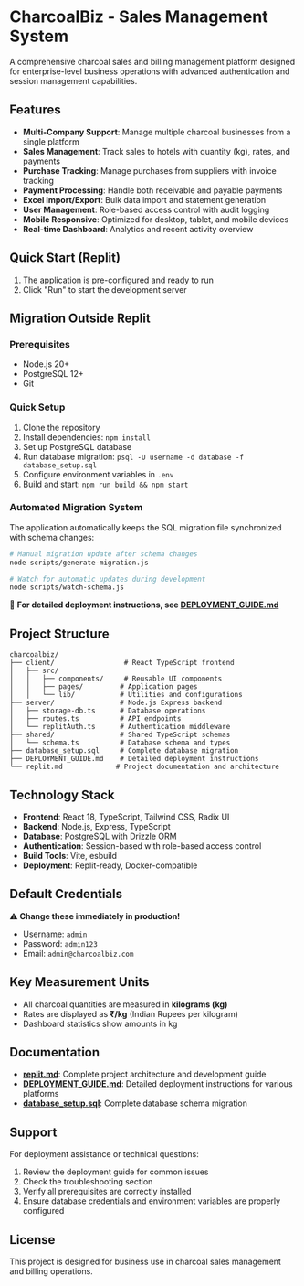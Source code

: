 # CharcoalBiz - Sales Management System

A comprehensive charcoal sales and billing management platform designed for enterprise-level business operations with advanced authentication and session management capabilities.

## Features

- **Multi-Company Support**: Manage multiple charcoal businesses from a single platform
- **Sales Management**: Track sales to hotels with quantity (kg), rates, and payments
- **Purchase Tracking**: Manage purchases from suppliers with invoice tracking
- **Payment Processing**: Handle both receivable and payable payments
- **Excel Import/Export**: Bulk data import and statement generation
- **User Management**: Role-based access control with audit logging
- **Mobile Responsive**: Optimized for desktop, tablet, and mobile devices
- **Real-time Dashboard**: Analytics and recent activity overview

## Quick Start (Replit)

1. The application is pre-configured and ready to run
2. Click "Run" to start the development server

## Migration Outside Replit

### Prerequisites
- Node.js 20+
- PostgreSQL 12+
- Git

### Quick Setup
1. Clone the repository
2. Install dependencies: `npm install`
3. Set up PostgreSQL database
4. Run database migration: `psql -U username -d database -f database_setup.sql`
5. Configure environment variables in `.env`
6. Build and start: `npm run build && npm start`

### Automated Migration System
The application automatically keeps the SQL migration file synchronized with schema changes:

```bash
# Manual migration update after schema changes
node scripts/generate-migration.js

# Watch for automatic updates during development
node scripts/watch-schema.js
```

📖 **For detailed deployment instructions, see [DEPLOYMENT_GUIDE.md](./DEPLOYMENT_GUIDE.md)**

## Project Structure

```
charcoalbiz/
├── client/                 # React TypeScript frontend
│   ├── src/
│   │   ├── components/     # Reusable UI components
│   │   ├── pages/         # Application pages
│   │   └── lib/           # Utilities and configurations
├── server/                # Node.js Express backend
│   ├── storage-db.ts      # Database operations
│   ├── routes.ts          # API endpoints
│   └── replitAuth.ts      # Authentication middleware
├── shared/                # Shared TypeScript schemas
│   └── schema.ts          # Database schema and types
├── database_setup.sql     # Complete database migration
├── DEPLOYMENT_GUIDE.md    # Detailed deployment instructions
└── replit.md             # Project documentation and architecture
```

## Technology Stack

- **Frontend**: React 18, TypeScript, Tailwind CSS, Radix UI
- **Backend**: Node.js, Express, TypeScript
- **Database**: PostgreSQL with Drizzle ORM
- **Authentication**: Session-based with role-based access control
- **Build Tools**: Vite, esbuild
- **Deployment**: Replit-ready, Docker-compatible

## Default Credentials

**⚠️ Change these immediately in production!**
- Username: `admin`
- Password: `admin123`
- Email: `admin@charcoalbiz.com`

## Key Measurement Units

- All charcoal quantities are measured in **kilograms (kg)**
- Rates are displayed as **₹/kg** (Indian Rupees per kilogram)
- Dashboard statistics show amounts in kg

## Documentation

- **[replit.md](./replit.md)**: Complete project architecture and development guide
- **[DEPLOYMENT_GUIDE.md](./DEPLOYMENT_GUIDE.md)**: Detailed deployment instructions for various platforms
- **[database_setup.sql](./database_setup.sql)**: Complete database schema migration

## Support

For deployment assistance or technical questions:
1. Review the deployment guide for common issues
2. Check the troubleshooting section
3. Verify all prerequisites are correctly installed
4. Ensure database credentials and environment variables are properly configured

## License

This project is designed for business use in charcoal sales management and billing operations.
